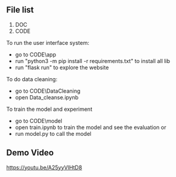 ## File list
1. DOC
2. CODE

To run the user interface system:
- go to CODE\app
- run "python3 -m pip install -r requirements.txt" to install all lib
- run "flask run" to explore the website

To do data cleaning:
- go to CODE\DataCleaning
- open Data_cleanse.ipynb

To train the model and experiment
- go to CODE\model
- open train.ipynb to train the model and see the evaluation
or
- run model.py to call the model

## Demo Video
https://youtu.be/A25yyVlHtD8



